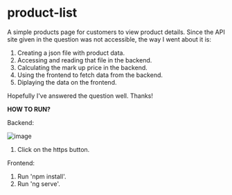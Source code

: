 # product-list

A simple products page for customers to view product details. Since the API site given in the question was not accessible, the way I went about it is:
1. Creating a json file with product data.
2. Accessing and reading that file in the backend.
3. Calculating the mark up price in the backend.
4. Using the frontend to fetch data from the backend.
5. Diplaying the data on the frontend.

Hopefully I've answered the question well. Thanks!

**HOW TO RUN?**

Backend:

![image](https://github.com/SuviV22/cityfm-product-list/assets/61421647/c9aa330d-98b3-4176-9f6f-7d16cee481a3)

1. Click on the https button.

Frontend:
1. Run 'npm install'.
2. Run 'ng serve'.
